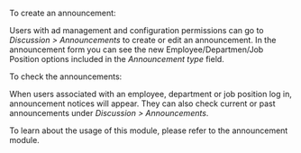 To create an announcement:

Users with ad management and configuration permissions can go to
*Discussion \> Announcements* to create or edit an announcement. In the
announcement form you can see the new Employee/Departmen/Job Position
options included in the *Announcement type* field.

To check the announcements:

When users associated with an employee, department or job position log
in, announcement notices will appear. They can also check current or
past announcements under *Discussion \> Announcements*.

To learn about the usage of this module, please refer to the
announcement module.
